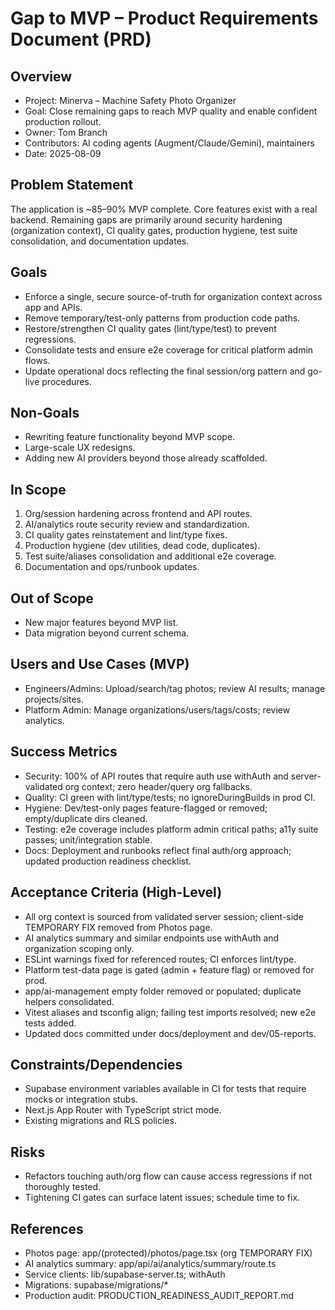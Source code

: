# Gap to MVP – Product Requirements Document (PRD)

## Overview
- Project: Minerva – Machine Safety Photo Organizer
- Goal: Close remaining gaps to reach MVP quality and enable confident production rollout.
- Owner: Tom Branch
- Contributors: AI coding agents (Augment/Claude/Gemini), maintainers
- Date: 2025-08-09

## Problem Statement
The application is ~85–90% MVP complete. Core features exist with a real backend. Remaining gaps are primarily around security hardening (organization context), CI quality gates, production hygiene, test suite consolidation, and documentation updates.

## Goals
- Enforce a single, secure source-of-truth for organization context across app and APIs.
- Remove temporary/test-only patterns from production code paths.
- Restore/strengthen CI quality gates (lint/type/test) to prevent regressions.
- Consolidate tests and ensure e2e coverage for critical platform admin flows.
- Update operational docs reflecting the final session/org pattern and go-live procedures.

## Non-Goals
- Rewriting feature functionality beyond MVP scope.
- Large-scale UX redesigns.
- Adding new AI providers beyond those already scaffolded.

## In Scope
1) Org/session hardening across frontend and API routes.
2) AI/analytics route security review and standardization.
3) CI quality gates reinstatement and lint/type fixes.
4) Production hygiene (dev utilities, dead code, duplicates).
5) Test suite/aliases consolidation and additional e2e coverage.
6) Documentation and ops/runbook updates.

## Out of Scope
- New major features beyond MVP list.
- Data migration beyond current schema.

## Users and Use Cases (MVP)
- Engineers/Admins: Upload/search/tag photos; review AI results; manage projects/sites.
- Platform Admin: Manage organizations/users/tags/costs; review analytics.

## Success Metrics
- Security: 100% of API routes that require auth use withAuth and server-validated org context; zero header/query org fallbacks.
- Quality: CI green with lint/type/tests; no ignoreDuringBuilds in prod CI.
- Hygiene: Dev/test-only pages feature-flagged or removed; empty/duplicate dirs cleaned.
- Testing: e2e coverage includes platform admin critical paths; a11y suite passes; unit/integration stable.
- Docs: Deployment and runbooks reflect final auth/org approach; updated production readiness checklist.

## Acceptance Criteria (High-Level)
- All org context is sourced from validated server session; client-side TEMPORARY FIX removed from Photos page.
- AI analytics summary and similar endpoints use withAuth and organization scoping only.
- ESLint warnings fixed for referenced routes; CI enforces lint/type.
- Platform test-data page is gated (admin + feature flag) or removed for prod.
- app/ai-management empty folder removed or populated; duplicate helpers consolidated.
- Vitest aliases and tsconfig align; failing test imports resolved; new e2e tests added.
- Updated docs committed under docs/deployment and dev/05-reports.

## Constraints/Dependencies
- Supabase environment variables available in CI for tests that require mocks or integration stubs.
- Next.js App Router with TypeScript strict mode.
- Existing migrations and RLS policies.

## Risks
- Refactors touching auth/org flow can cause access regressions if not thoroughly tested.
- Tightening CI gates can surface latent issues; schedule time to fix.

## References
- Photos page: app/(protected)/photos/page.tsx (org TEMPORARY FIX)
- AI analytics summary: app/api/ai/analytics/summary/route.ts
- Service clients: lib/supabase-server.ts; withAuth
- Migrations: supabase/migrations/*
- Production audit: PRODUCTION_READINESS_AUDIT_REPORT.md

